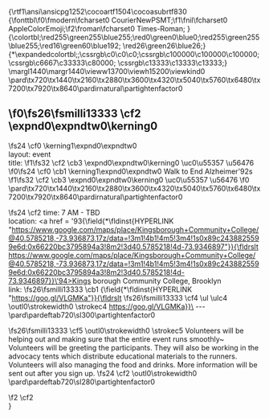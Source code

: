 {\rtf1\ansi\ansicpg1252\cocoartf1504\cocoasubrtf830
{\fonttbl\f0\fmodern\fcharset0 CourierNewPSMT;\f1\fnil\fcharset0 AppleColorEmoji;\f2\froman\fcharset0 Times-Roman;
}
{\colortbl;\red255\green255\blue255;\red0\green0\blue0;\red255\green255\blue255;\red16\green60\blue192;
\red26\green26\blue26;}
{\*\expandedcolortbl;;\cssrgb\c0\c0\c0;\cssrgb\c100000\c100000\c100000;\cssrgb\c6667\c33333\c80000;
\cssrgb\c13333\c13333\c13333;}
\margl1440\margr1440\vieww13700\viewh15200\viewkind0
\pard\tx720\tx1440\tx2160\tx2880\tx3600\tx4320\tx5040\tx5760\tx6480\tx7200\tx7920\tx8640\pardirnatural\partightenfactor0

\f0\fs26\fsmilli13333 \cf2 \expnd0\expndtw0\kerning0
---
\fs24 \cf0 \kerning1\expnd0\expndtw0 \
layout: event\
title: 
\f1\fs32 \cf2 \cb3 \expnd0\expndtw0\kerning0
\uc0\u55357 \u56476 
\f0\fs24 \cf0 \cb1 \kerning1\expnd0\expndtw0 Walk to End Alzheimer\'92s
\f1\fs32 \cf2 \cb3 \expnd0\expndtw0\kerning0
\uc0\u55357 \u56476 
\f0 \
\pard\tx720\tx1440\tx2160\tx2880\tx3600\tx4320\tx5040\tx5760\tx6480\tx7200\tx7920\tx8640\pardirnatural\partightenfactor0

\fs24 \cf2 time: 7 AM - TBD\
location:  <a href = \'93{\field{\*\fldinst{HYPERLINK "https://www.google.com/maps/place/Kingsborough+Community+College/@40.5785218,-73.936873,17z/data=!3m1!4b1!4m5!3m4!1s0x89c2438825599e6d:0x66220bc3795894a3!8m2!3d40.5785218!4d-73.9346897"}}{\fldrslt https://www.google.com/maps/place/Kingsborough+Community+College/@40.5785218,-73.936873,17z/data=!3m1!4b1!4m5!3m4!1s0x89c2438825599e6d:0x66220bc3795894a3!8m2!3d40.5785218!4d-73.9346897}}\'94>Kings borough Community College</a>, Brooklyn\
link:
\fs26\fsmilli13333 \cb1  {\field{\*\fldinst{HYPERLINK "https://goo.gl/VLGMKa"}}{\fldrslt 
\fs26\fsmilli13333 \cf4 \ul \ulc4 \outl0\strokewidth0 \strokec4 https://goo.gl/VLGMKa}}\
---\
\pard\pardeftab720\sl300\partightenfactor0

\fs26\fsmilli13333 \cf5 \outl0\strokewidth0 \strokec5 Volunteers will be helping out and making sure that the entire event runs smoothly~ Volunteers will be greeting the participants. They will also be working in the advocacy tents which distribute educational materials to the runners. Volunteers will also managing the food and drinks. More information will be sent out after you sign up. 
\fs24 \cf2 \outl0\strokewidth0 \
\pard\pardeftab720\sl280\partightenfactor0

\f2 \cf2 \
}